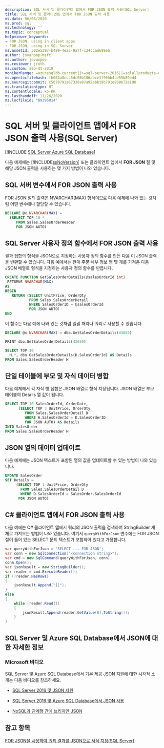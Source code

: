 ```yaml
---
description: SQL 서버 및 클라이언트 앱에서 FOR JSON 출력 사용(SQL Server)
title: SQL 서버 및 클라이언트 앱에서 FOR JSON 출력 사용
ms.date: 06/03/2020
ms.prod: sql
ms.technology: ''
ms.topic: conceptual
helpviewer_keywords:
- FOR JSON, using in client apps
- FOR JSON, using in SQL Server
ms.assetid: 302e5397-b499-4ea3-9a7f-c24ccad698eb
author: jovanpop-msft
ms.author: jovanpop
ms.reviewer: jroth
ms.custom: seo-dt-2019
monikerRange: =azuresqldb-current||>=sql-server-2016||=sqlallproducts-allversions||>=sql-server-linux-2017||=azuresqldb-mi-current
ms.openlocfilehash: fb663a8ccc5dc08b186abce1f90bb4ce55b89ed4
ms.sourcegitcommit: c5078791a07330a87a92abb19b791e950672e198
ms.translationtype: HT
ms.contentlocale: ko-KR
ms.lasthandoff: 11/26/2020
ms.locfileid: "89386014"
---
```

# <a name="use-for-json-output-in-sql-server-and-in-client-apps-sql-server"></a>SQL 서버 및 클라이언트 앱에서 FOR JSON 출력 사용(SQL Server)
[!INCLUDE [SQL Server Azure SQL Database](../../includes/applies-to-version/sql-asdb.md)]

다음 예제에는 [!INCLUDE[ssNoVersion](../../includes/ssnoversion-md.md)] 또는 클라이언트 앱에서 **FOR JSON** 절 및 해당 JSON 출력을 사용하는 몇 가지 방법이 나와 있습니다.  
  
## <a name="use-for-json-output-in-sql-server-variables"></a>SQL 서버 변수에서 FOR JSON 출력 사용  
FOR JSON 절의 출력은 NVARCHAR(MAX) 형식이므로 다음 예제에 나와 있는 것처럼 어떤 변수에나 할당할 수 있습니다.  
  
```sql  
DECLARE @x NVARCHAR(MAX) =
  (SELECT TOP 10 *
     FROM Sales.SalesOrderHeader
     FOR JSON AUTO)  
```  
  
## <a name="use-for-json-output-in-sql-server-user-defined-functions"></a>SQL Server 사용자 정의 함수에서 FOR JSON 출력 사용  
 결과 집합의 형식을 JSON으로 지정하는 사용자 정의 함수를 만든 다음 이 JSON 출력을 반환할 수 있습니다. 다음 예에서는 판매 주문 세부 정보 행 몇 개를 가져온 다음 JSON 배열로 형식을 지정하는 사용자 정의 함수를 만듭니다.  
  
```sql  
CREATE FUNCTION GetSalesOrderDetails(@salesOrderId int)  
 RETURNS NVARCHAR(MAX)  
AS  
BEGIN  
   RETURN (SELECT UnitPrice, OrderQty  
           FROM Sales.SalesOrderDetail  
           WHERE SalesOrderID = @salesOrderId  
           FOR JSON AUTO)  
END
```  
  
 이 함수는 다음 예에 나와 있는 것처럼 일괄 처리나 쿼리로 사용할 수 있습니다.  
  
```sql  
DECLARE @x NVARCHAR(MAX) = dbo.GetSalesOrderDetails(43659)

PRINT dbo.GetSalesOrderDetails(43659)

SELECT TOP 10
  H.*, dbo.GetSalesOrderDetails(H.SalesOrderId) AS Details
FROM Sales.SalesOrderHeader H
```  
  
## <a name="merge-parent-and-child-data-into-a-single-table"></a>단일 테이블에 부모 및 자식 데이터 병합  
다음 예제에서 각 자식 행 집합은 JSON 배열로 형식 지정됩니다. JSON 배열은 부모 테이블의 Details 열 값이 됩니다.  
  
```sql  
SELECT TOP 10 SalesOrderId, OrderDate,  
      (SELECT TOP 3 UnitPrice, OrderQty  
         FROM Sales.SalesOrderDetail D  
         WHERE H.SalesOrderId = D.SalesOrderID  
         FOR JSON AUTO) AS Details  
INTO SalesOrder  
FROM Sales.SalesOrderHeader H  
```  
  
## <a name="update-the-data-in-json-columns"></a>JSON 열의 데이터 업데이트  
 다음 예제에는 JSON 텍스트가 포함된 열의 값을 업데이트할 수 있는 방법이 나와 있습니다.  
  
```sql  
UPDATE SalesOrder  
SET Details =  
     (SELECT TOP 1 UnitPrice, OrderQty  
       FROM Sales.SalesOrderDetail D  
       WHERE D.SalesOrderId = SalesOrder.SalesOrderId  
      FOR JSON AUTO) 
```  
  
## <a name="use-for-json-output-in-a-c-client-app"></a>C# 클라이언트 앱에서 FOR JSON 출력 사용  
 다음 예에는 C# 클라이언트 앱에서 쿼리의 JSON 출력을 검색하여 StringBuilder 개체로 가져오는 방법이 나와 있습니다. 여기서 `queryWithForJson` 변수에는 FOR JSON 절이 들어 있는 SELECT 문의 텍스트가 포함되어 있다고 가정합니다.  
  
```csharp  
var queryWithForJson = "SELECT ... FOR JSON";
var conn = new SqlConnection("<connection string>");
var cmd = new SqlCommand(queryWithForJson, conn);
conn.Open();
var jsonResult = new StringBuilder();
var reader = cmd.ExecuteReader();
if (!reader.HasRows)
{
    jsonResult.Append("[]");
}
else
{
    while (reader.Read())
    {
        jsonResult.Append(reader.GetValue(0).ToString());
    }
}
```  

## <a name="learn-more-about-json-in-sql-server-and-azure-sql-database"></a>SQL Server 및 Azure SQL Database에서 JSON에 대한 자세한 정보  
  
### <a name="microsoft-videos"></a>Microsoft 비디오

SQL Server 및 Azure SQL Database에서 기본 제공 JSON 지원에 대한 시각적 소개는 다음 비디오를 참조하세요.

-   [SQL Server 2016 및 JSON 지원](https://channel9.msdn.com/Shows/Data-Exposed/SQL-Server-2016-and-JSON-Support)

-   [SQL Server 2016 및 Azure SQL Database에서 JSON 사용](https://channel9.msdn.com/Shows/Data-Exposed/Using-JSON-in-SQL-Server-2016-and-Azure-SQL-Database)

-   [NoSQL과 관계형 간에 브리지인 JSON](https://channel9.msdn.com/events/DataDriven/SQLServer2016/JSON-as-a-bridge-betwen-NoSQL-and-relational-worlds)
 
## <a name="see-also"></a>참고 항목  
 [FOR JSON을 사용하여 쿼리 결과를 JSON으로 서식 지정&#40;SQL Server&#41;](../../relational-databases/json/format-query-results-as-json-with-for-json-sql-server.md)  
  
  
